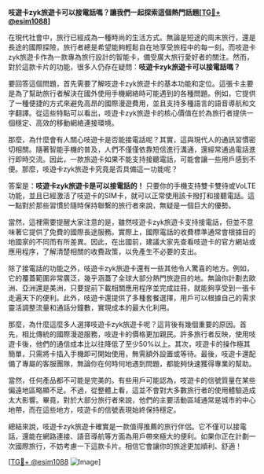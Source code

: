 **吱遊卡zyk旅遊卡可以接電話嗎？讓我們一起探索這個熱門話題[[TG💪+ @esim1088](https://t.me/s/esim1088)]**

在現代社會中，旅行已經成為一種時尚的生活方式。無論是短途的周末旅行，還是長途的國際探險，旅行者總是希望能夠輕鬆自在地享受旅程中的每一刻。而吱遊卡zyk旅遊卡作為一款專為旅行設計的智能卡，備受廣大旅行愛好者的關注。然而，對於這款卡片的功能，很多人仍存在疑問：**吱遊卡zyk旅遊卡可以接電話嗎？**

要回答這個問題，首先需要了解吱遊卡zyk旅遊卡的基本功能和定位。這張卡主要是為了幫助旅行者解決在國外使用手機網絡時可能遇到的各種問題。例如，它提供了一種便捷的方式來避免高昂的國際漫遊費用，並且支持多種語言的語音導航和文字翻譯。從這些特點可以看出，吱遊卡zyk旅遊卡的核心價值在於為旅行者提供一個穩定、高效的移動網絡連接環境。

那麼，為什麼會有人關心吱遊卡是否能接電話呢？其實，這與現代人的通訊習慣密切相關。隨著智能手機的普及，人們不僅僅依靠短信進行溝通，還經常通過電話進行即時交流。因此，一款旅遊卡如果不能支持接聽電話，可能會讓一些用戶感到不便。那麼，吱遊卡zyk旅遊卡究竟是否具備這一功能呢？

答案是：**吱遊卡zyk旅遊卡是可以接電話的！** 只要你的手機支持雙卡雙待或VoLTE功能，並且已經激活了吱遊卡的SIM卡，就可以正常使用該卡撥打和接聽電話。這一點對於那些習慣於隨時保持聯繫的旅行者來說，無疑是一個巨大的優勢。

當然，這裡需要提醒大家注意的是，雖然吱遊卡zyk旅遊卡支持接電話，但並不意味著它提供了免費的國際長途服務。實際上，國際電話的收費標準通常會根據目的地國家的不同而有所差異。因此，在出國前，建議大家先查看吱遊卡的官方網站或應用程序，了解清楚相關的收費政策，以免產生不必要的支出。

除了接電話的功能之外，吱遊卡zyk旅遊卡還有一些其他令人驚喜的地方。例如，它的覆蓋範圍非常廣泛，幾乎涵蓋了全球大部分熱門旅遊目的地。無論你計劃去歐洲、亞洲還是美洲，只要提前下載相關應用程序並完成註冊，就能夠享受到一張卡走遍天下的便利。此外，吱遊卡還提供了多種套餐選擇，用戶可以根據自己的需求靈活調整流量和通話分鐘數，實現成本的最大化利用。

那麼，為什麼這麼多人選擇吱遊卡zyk旅遊卡呢？這背後有幾個重要的原因。首先，相比傳統的國際漫遊服務，吱遊卡的價格更加親民。許多旅行者反映，使用吱遊卡後，他們的通信成本比以往降低了至少50%以上。其次，吱遊卡的操作極其簡單，只需將卡插入手機即可開始使用，無需額外設置或等待。最後，吱遊卡還配備了專屬的客服團隊，無論你在何時何地遇到問題，都能夠快速獲得專業的幫助。

當然，任何產品都不可能是完美的。有些用戶可能認為，吱遊卡的信號質量在某些偏遠地區略顯不足。不過，從整體上看，這並不會對大多數旅行者的使用體驗造成太大影響。畢竟，對於大部分旅行者來說，他們的主要活動區域通常是城市的中心地帶，而在這些地方，吱遊卡的信號表現始終保持穩定。

總結來說，吱遊卡zyk旅遊卡確實是一款值得推薦的旅行伴侶。它不僅可以接電話，還能在網路連接、語音導航等方面為用戶帶來極大的便利。如果你正在計劃一次國際旅行，不妨考慮一下這款卡片。相信它會讓你的旅途更加順利、舒適！

[[TG💪+ @esim1088](https://t.me/s/esim1088) ![Image](https://i.postimg.cc/4NQfJmqS/Snipaste-2025-05-13-00-14-12.png)]